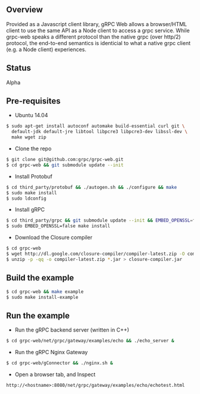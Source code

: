 ## Overview

Provided as a Javascript client library, gRPC Web allows a browser/HTML client
to use the same API as a Node client to access a grpc service. While grpc-web
speaks a different protocol than the native grpc (over http/2) protocol, the
end-to-end semantics is identicial to what a native grpc client (e.g. a Node
client) experiences.

## Status

Alpha

## Pre-requisites

* Ubuntu 14.04

```sh
$ sudo apt-get install autoconf automake build-essential curl git \
  default-jdk default-jre libtool libpcre3 libpcre3-dev libssl-dev \
  make wget zip
```

* Clone the repo

```sh
$ git clone git@github.com:grpc/grpc-web.git
$ cd grpc-web && git submodule update --init
```

* Install Protobuf

```sh
$ cd third_party/protobuf && ./autogen.sh && ./configure && make
$ sudo make install
$ sudo ldconfig
```

* Install gRPC

```sh
$ cd third_party/grpc && git submodule update --init && EMBED_OPENSSL=false make
$ sudo EMBED_OPENSSL=false make install
```

* Download the Closure compiler

```sh
$ cd grpc-web
$ wget http://dl.google.com/closure-compiler/compiler-latest.zip -O compiler-latest.zip
$ unzip -p -qq -o compiler-latest.zip *.jar > closure-compiler.jar
```

## Build the example

```sh
$ cd grpc-web && make example
$ sudo make install-example
```

## Run the example

* Run the gRPC backend server (written in C++)

```sh
$ cd grpc-web/net/grpc/gateway/examples/echo && ./echo_server &
```

* Run the gRPC Nginx Gateway

```sh
$ cd grpc-web/gConnector && ./nginx.sh &
```

* Open a browser tab, and Inspect
```
http://<hostname>:8080/net/grpc/gateway/examples/echo/echotest.html
```
